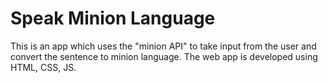 # Speak Minion Language

This is an app which uses the "minion API" to take input from the user and convert the sentence to minion language. The web app is developed using HTML, CSS, JS.